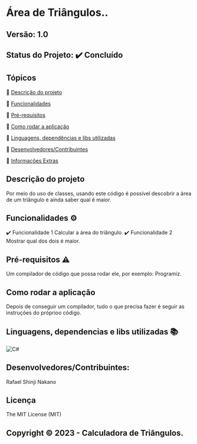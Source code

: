 # Área de Triângulos..
## Versão: 1.0 
## Status do Projeto: ✔️ Concluído

## Tópicos
🔹 [Descrição do projeto](https://github.com/Vharkus/Triangulo_Classes#descri%C3%A7%C3%A3o-do-projeto)

🔹 [Funcionalidades](https://github.com/Vharkus/Triangulo_Classes#funcionalidades-%EF%B8%8F)

🔹 [Pré-requisitos](https://github.com/Vharkus/Triangulo_Classes#pr%C3%A9-requisitos-%EF%B8%8F)

🔹 [Como rodar a aplicação](https://github.com/Vharkus/Triangulo_Classes#como-rodar-a-aplica%C3%A7%C3%A3o)

🔹 [Linguagens, dependências e libs utilizadas](https://github.com/Vharkus/Triangulo_Classes#linguagens-dependencias-e-libs-utilizadas-)

🔹 [Desenvolvedores/Contribuintes](https://github.com/Vharkus/Triangulo_Classes#desenvolvedorescontribuintes)

🔹 [Informações Extras](https://github.com/Vharkus/Triangulo_Classes#licen%C3%A7a)

## Descrição do projeto
Por meio do uso de classes, usando este código é possível descobrir a área de um triângulo e ainda saber qual é maior.

## Funcionalidades ⚙️
✔️ Funcionalidade 1
Calcular a área do triângulo.
✔️ Funcionalidade 2
Mostrar qual dos dois é maior.

## Pré-requisitos ⚠️    
Um compilador de código que possa rodar ele, por exemplo: Programiz.

## Como rodar a aplicação 
Depois de conseguir um compilador, tudo o que precisa fazer é seguir as instruções do próprioo código.


## Linguagens, dependencias e libs utilizadas 📚
![C#](https://img.shields.io/badge/C%23-239120?style=for-the-badge&logo=c-sharp&logoColor=white)

## Desenvolvedores/Contribuintes:
Rafael Shinji Nakano

## Licença
The MIT License (MIT)

## Copyright ©️ 2023 - Calculadora de Triângulos.
